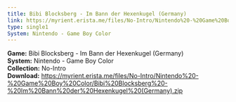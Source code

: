```yaml
---
title: Bibi Blocksberg - Im Bann der Hexenkugel (Germany)
link: https://myrient.erista.me/files/No-Intro/Nintendo%20-%20Game%20Boy%20Color/Bibi%20Blocksberg%20-%20Im%20Bann%20der%20Hexenkugel%20(Germany).zip
type: single1
System: Nintendo - Game Boy Color
---
```

<b>Game:</b> Bibi Blocksberg - Im Bann der Hexenkugel (Germany)<br>
<b>System:</b> Nintendo - Game Boy Color<br>
<b>Collection:</b> No-Intro<br>
<b>Download:</b> https://myrient.erista.me/files/No-Intro/Nintendo%20-%20Game%20Boy%20Color/Bibi%20Blocksberg%20-%20Im%20Bann%20der%20Hexenkugel%20(Germany).zip